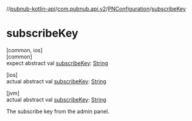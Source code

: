 //[pubnub-kotlin-api](../../../index.md)/[com.pubnub.api.v2](../index.md)/[PNConfiguration](index.md)/[subscribeKey](subscribe-key.md)

# subscribeKey

[common, ios]\
[common]\
expect abstract val [subscribeKey](subscribe-key.md): [String](https://kotlinlang.org/api/latest/jvm/stdlib/kotlin/-string/index.html)

[ios]\
actual abstract val [subscribeKey](subscribe-key.md): [String](https://kotlinlang.org/api/latest/jvm/stdlib/kotlin/-string/index.html)

[jvm]\
actual abstract val [subscribeKey](subscribe-key.md): [String](https://kotlinlang.org/api/latest/jvm/stdlib/kotlin/-string/index.html)

The subscribe key from the admin panel.
